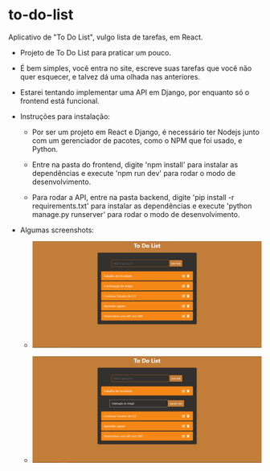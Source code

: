# to-do-list
 Aplicativo de "To Do List", vulgo lista de tarefas, em React.

* Projeto de To Do List para praticar um pouco.

* É bem simples, você entra no site, escreve suas tarefas que você não quer esquecer, e talvez dá uma olhada nas anteriores.

* Estarei tentando implementar uma API em Django, por enquanto só o frontend está funcional.

* Instruções para instalação:

    - Por ser um projeto em React e Django, é necessário ter Nodejs junto com um gerenciador de pacotes, como o NPM que foi usado, e Python.

    - Entre na pasta do frontend, digite 'npm install' para instalar as dependências e execute 'npm run dev' para rodar o modo de desenvolvimento.
 
    - Para rodar a API, entre na pasta backend, digite 'pip install -r requirements.txt' para instalar as dependências e execute 'python manage.py runserver' para rodar o modo de desenvolvimento.

* Algumas screenshots:

    - ![Uma lista com 5 tarefas.](other/Screenshot_1.png)

    - ![Editando uma tarefa.](other/Screenshot_2.png)
